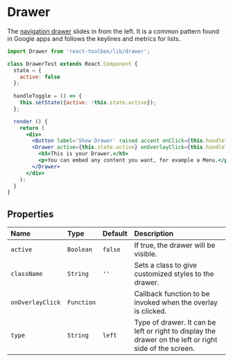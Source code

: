 # Drawer

The [navigation drawer](https://www.google.com/design/spec/patterns/navigation-drawer.html) slides in from the left. It is a common pattern found in Google apps and follows the keylines and metrics for lists.

<!-- example -->
```jsx
import Drawer from 'react-toolbox/lib/drawer';

class DrawerTest extends React.Component {
  state = {
    active: false
  };
  
  handleToggle = () => {
    this.setState({active: !this.state.active});
  };

  render () {
    return (
      <div>
        <Button label='Show Drawer' raised accent onClick={this.handleToggle} />
        <Drawer active={this.state.active} onOverlayClick={this.handleToggle}>
          <h5>This is your Drawer.</h5>
          <p>You can embed any content you want, for example a Menu.</p>
        </Drawer>
      </div>
    );
  }
}
```

## Properties

| Name              | Type          | Default         | Description|
|:-----|:-----|:-----|:-----|
| `active`        | `Boolean`       |  `false`        | If true, the drawer will be visible.|
| `className`     | `String`        |     `''`        | Sets a class to give customized styles to the drawer.|
| `onOverlayClick` | `Function`     |            | Callback function to be invoked when the overlay is clicked.|
| `type`          | `String`        | `left`          | Type of drawer. It can be left or right to display the drawer on the left or right side of the screen.|
